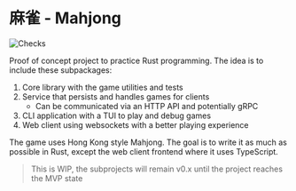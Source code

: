 # 麻雀 - Mahjong

![Checks](https://github.com/igncp/mahjong/actions/workflows/checks.yml/badge.svg)

Proof of concept project to practice Rust programming. The idea is to include
these subpackages:

1. Core library with the game utilities and tests
1. Service that persists and handles games for clients
    - Can be communicated via an HTTP API and potentially gRPC
1. CLI application with a TUI to play and debug games
1. Web client using websockets with a better playing experience

The game uses Hong Kong style Mahjong. The goal is to write it as much as
possible in Rust, except the web client frontend where it uses TypeScript.

> This is WIP, the subprojects will remain v0.x until the project reaches the MVP state
